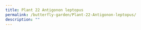 ```yaml
---
title: Plant 22 Antigonon leptopus
permalink: /butterfly-garden/Plant-22-Antigonon-leptopus/
description: ""
---
```

